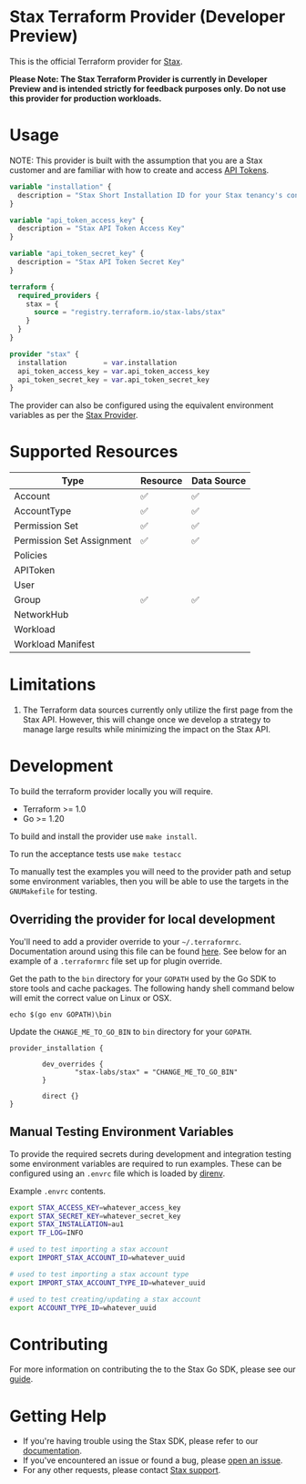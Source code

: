 # Stax Terraform Provider (Developer Preview)

This is the official Terraform provider for [Stax](https://www.stax.io/). 

**Please Note: The Stax Terraform Provider is currently in Developer Preview and is intended strictly for feedback purposes only. Do not use this provider for production workloads.**

# Usage

NOTE: This provider is built with the assumption that you are a Stax customer and are familiar with how to create and access [API Tokens](https://www.stax.io/developer/api-tokens/).


```terraform
variable "installation" {
  description = "Stax Short Installation ID for your Stax tenancy's control plane"
}

variable "api_token_access_key" {
  description = "Stax API Token Access Key"
}

variable "api_token_secret_key" {
  description = "Stax API Token Secret Key"
}

terraform {
  required_providers {
    stax = {
      source = "registry.terraform.io/stax-labs/stax"
    }
  }
}

provider "stax" {
  installation         = var.installation
  api_token_access_key = var.api_token_access_key
  api_token_secret_key = var.api_token_secret_key
}
```

The provider can also be configured using the equivalent environment variables as per the [Stax Provider](docs/index.md).

# Supported Resources

| Type | Resource | Data Source
|---|---|---|
| Account | ✅ | ✅ 
| AccountType | ✅ | ✅
| Permission Set | ✅ | ✅
| Permission Set Assignment | ✅ | ✅
| Policies |
| APIToken |
| User | 
| Group | ✅ | ✅
| NetworkHub |
| Workload |
| Workload Manifest |

# Limitations 

1. The Terraform data sources currently only utilize the first page from the Stax API. However, this will change once we develop a strategy to manage large results while minimizing the impact on the Stax API.

# Development

To build the terraform provider locally you will require.

* Terraform >= 1.0
* Go >= 1.20

To build and install the provider use `make install`.

To run the acceptance tests use `make testacc`

To manually test the examples you will need to the provider path and setup some environment variables, then you will be able to use the targets in the `GNUMakefile` for testing.
## Overriding the provider for local development

You'll need to add a provider override to your `~/.terraformrc`. Documentation around using this file can be found [here](https://developer.hashicorp.com/terraform/cli/config/config-file#development-overrides-for-provider-developers). See below for an example of a `.terraformrc` file set up for plugin override.

Get the path to the `bin` directory for your `GOPATH` used by the Go SDK to store tools and cache packages. The following handy shell command below will emit the correct value on Linux or OSX.

```shell
echo $(go env GOPATH)\bin
```

Update the `CHANGE_ME_TO_GO_BIN` to `bin` directory for your `GOPATH`.

```hcl
provider_installation {

        dev_overrides {
                "stax-labs/stax" = "CHANGE_ME_TO_GO_BIN"
        }

        direct {}
}

```

## Manual Testing Environment Variables

To provide the required secrets during development and integration testing some environment variables are required to run examples. These can be configured using an `.envrc` file which is loaded by [direnv](https://direnv.net/).

Example `.envrc` contents.

```bash
export STAX_ACCESS_KEY=whatever_access_key
export STAX_SECRET_KEY=whatever_secret_key
export STAX_INSTALLATION=au1
export TF_LOG=INFO

# used to test importing a stax account
export IMPORT_STAX_ACCOUNT_ID=whatever_uuid

# used to test importing a stax account type
export IMPORT_STAX_ACCOUNT_TYPE_ID=whatever_uuid

# used to test creating/updating a stax account
export ACCOUNT_TYPE_ID=whatever_uuid
```

# Contributing

For more information on contributing the to the Stax Go SDK, please see our [guide](https://github.com/stax-labs/terraform-provider-stax/blob/master/CONTRIBUTING.md).

# Getting Help

* If you're having trouble using the Stax SDK, please refer to our [documentation](https://www.stax.io/developer/api-tokens/).<br>
* If you've encountered an issue or found a bug, please [open an issue](https://github.com/stax-labs/terraform-provider-stax/issues).<br>
* For any other requests, please contact [Stax support](mailto:support@stax.io).